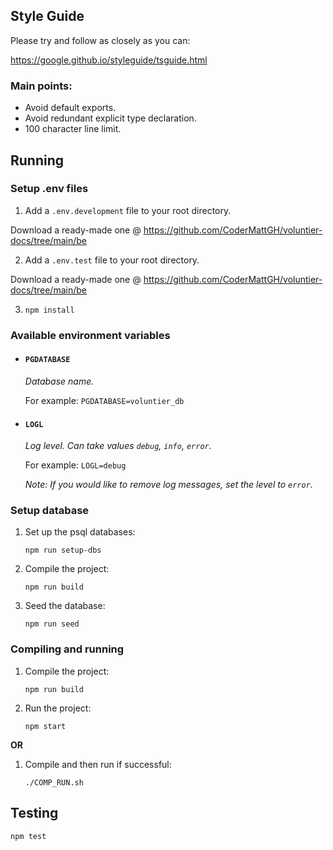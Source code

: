 ## Style Guide

Please try and follow as closely as you can:

https://google.github.io/styleguide/tsguide.html

### Main points:

* Avoid default exports.
* Avoid redundant explicit type declaration.
* 100 character line limit.

## Running

### Setup .env files

1. Add a `.env.development` file to your root directory.

Download a ready-made one @ https://github.com/CoderMattGH/voluntier-docs/tree/main/be

2. Add a `.env.test` file to your root directory.

Download a ready-made one @ https://github.com/CoderMattGH/voluntier-docs/tree/main/be

3. `npm install`

### Available environment variables

* #### `PGDATABASE` 

  *Database name.*

  For example: `PGDATABASE=voluntier_db`


* #### `LOGL`  
  
  *Log level. Can take values `debug`, `info`, `error`.*

  For example: `LOGL=debug`

  *Note: If you would like to remove log messages, set the level to `error`.*


### Setup database

1. Set up the psql databases:

    `npm run setup-dbs`

2. Compile the project:

    `npm run build`

3. Seed the database:

    `npm run seed`


### Compiling and running

1. Compile the project:

    `npm run build`

2. Run the project:

    `npm start`

**OR**

1. Compile and then run if successful:

    `./COMP_RUN.sh`

## Testing

`npm test`

